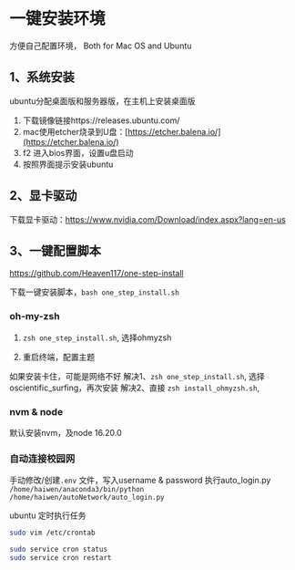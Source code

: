# 一键安装环境
方便自己配置环境， Both for Mac OS and Ubuntu
## 1、系统安装

ubuntu分配桌面版和服务器版，在主机上安装桌面版

1. 下载镜像链接https://releases.ubuntu.com/
2. mac使用etcher烧录到U盘：[https://etcher.balena.io/](https://etcher.balena.io/)
3. f2 进入bios界面，设置u盘启动
4. 按照界面提示安装ubuntu
## 2、显卡驱动

下载显卡驱动：https://www.nvidia.com/Download/index.aspx?lang=en-us

## 3、一键配置脚本

https://github.com/Heaven117/one-step-install

下载一键安装脚本，`bash one_step_install.sh`

### oh-my-zsh

1. `zsh one_step_install.sh`, 选择ohmyzsh
    
2. 重启终端，配置主题

如果安装卡住，可能是网络不好
解决1、`zsh one_step_install.sh`, 选择oscientific_surfing，再次安装
解决2、直接 `zsh install_ohmyzsh.sh`, 

### nvm & node

默认安装nvm，及node 16.20.0


### 自动连接校园网
手动修改/创建`.env` 文件，写入username & password
执行auto_login.py
`/home/haiwen/anaconda3/bin/python /home/haiwen/autoNetwork/auto_login.py` 

ubuntu 定时执行任务
```bash
sudo vim /etc/crontab

sudo service cron status
sudo service cron restart

```
